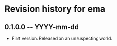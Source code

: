 # Revision history for ema

## 0.1.0.0 -- YYYY-mm-dd

* First version. Released on an unsuspecting world.
